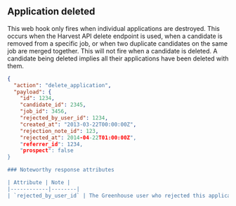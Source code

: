 ## Application deleted

This web hook only fires when individual applications are destroyed.  This occurs when the Harvest API delete endpoint is used, when a candidate is removed from a specific job, or when two duplicate candidates on the same job are merged together.  This will not fire when a candidate is deleted.  A candidate being deleted implies all their applications have been deleted with them.

```json
{
  "action": "delete_application",
  "payload": {
    "id": 1234,
    "candidate_id": 2345,
    "job_id": 3456,
    "rejected_by_user_id": 1234,
    "created_at": "2013-03-22T00:00:00Z",
    "rejection_note_id": 123,
    "rejected_at": 2014-04-22T01:00:00Z",
    "referrer_id": 1234,
    "prospect": false
}

### Noteworthy response attributes

| Attribute | Note |
|------------|--------|
| `rejected_by_user_id` | The Greenhouse user who rejected this application, if the application is rejected. |
